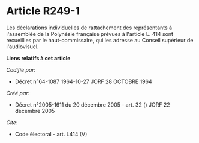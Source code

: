 # Article R249-1

Les déclarations individuelles de rattachement des représentants à l'assemblée de la Polynésie française prévues à l'article
L. 414 sont recueillies par le haut-commissaire, qui les adresse au Conseil supérieur de l'audiovisuel.

**Liens relatifs à cet article**

_Codifié par_:

  - Décret n°64-1087 1964-10-27 JORF 28 OCTOBRE 1964

_Créé par_:

  - Décret n°2005-1611 du 20 décembre 2005 - art. 32 () JORF 22 décembre 2005

_Cite_:

  - Code électoral - art. L414 (V)
